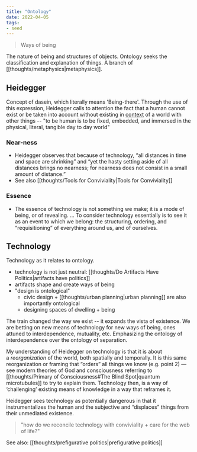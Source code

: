 ```yaml
---
title: "Ontology"
date: 2022-04-05
tags:
- seed
---
```


> Ways of being

The nature of being and structures of objects. Ontology seeks the classification and explanation of things. A branch of [[thoughts/metaphysics|metaphysics]].

## Heidegger
Concept of dasein, which literally means 'Being-there'. Through the use of this expression, Heidegger calls to attention the fact that a human cannot exist or be taken into account without existing in [context](thoughts/context.md) of a world with other things -- "to be human is to be fixed, embedded, and immersed in the physical, literal, tangible day to day world"

### Near-ness
- Heidegger observes that because of technology, “all distances in time and space are shrinking” and “yet the hasty setting aside of all distances brings no nearness; for nearness does not consist in a small amount of distance.”
- See also [[thoughts/Tools for Conviviality|Tools for Conviviality]]

### Essence
- The essence of technology is not something we make; it is a mode of being, or of revealing. ... To consider technology essentially is to see it as an event to which we belong: the structuring, ordering, and “requisitioning” of everything around us, and of ourselves.

## Technology
Technology as it relates to ontology.
- technology is not just neutral: [[thoughts/Do Artifacts Have Politics|artifacts have politics]]
- artifacts shape and create ways of being
- "design is ontological"
	- civic design + [[thoughts/urban planning|urban planning]] are also importantly ontological
	- designing spaces of dwelling + being

The train changed the way we exist -- it expands the vista of existence. We are betting on new means of technology for new ways of being, ones attuned to interdependence, mutuality, etc. Emphasizing the ontology of interdependence over the ontology of separation.

My understanding of Heidegger on technology is that it is about a _reorganization_ of the world, both spatially and temporally. It is this same reorganization or framing that “orders” all things we know (e.g. point 2) — see modern theories of God and consciousness referring to [[thoughts/Primary of Consciousness#The Blind Spot|quantum microtubules]] to try to explain them. Technology then, is a way of ‘challenging’ existing means of knowledge in a way that reframes it.

Heidegger sees technology as potentially dangerous in that it instrumentalizes the human and the subjective and “displaces” things from their unmediated existence.

> "how do we reconcile technology with conviviality + care for the web of life?"

See also: [[thoughts/prefigurative politics|prefigurative politics]]